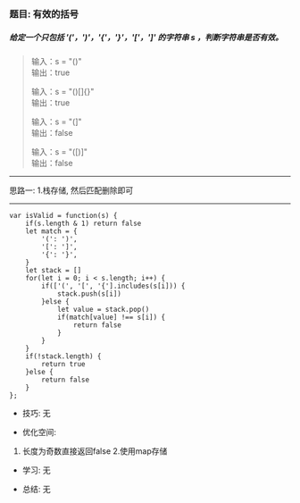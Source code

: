 
### 题目: 有效的括号

##### 给定一个只包括 '('，')'，'{'，'}'，'['，']' 的字符串 s ，判断字符串是否有效。

> 输入：s = "()"  
  输出：true  
>  
> 输入：s = "()[]{}"  
  输出：true  
>
> 输入：s = "(]"  
  输出：false  
>
> 输入：s = "([)]"  
  输出：false  

---

思路一: 
1.栈存储, 然后匹配删除即可

---

```
var isValid = function(s) {
    if(s.length & 1) return false
    let match = {
        '(': ')',
        '[': ']',
        '{': '}',
    }
    let stack = []
    for(let i = 0; i < s.length; i++) {
        if(['(', '[', '{'].includes(s[i])) {
            stack.push(s[i])
        }else {
            let value = stack.pop()
            if(match[value] !== s[i]) {
                return false
            }
        }
    }
    if(!stack.length) {
        return true
    }else {
        return false
    }
};
```

* 技巧: 无 

* 优化空间: 
1. 长度为奇数直接返回false
2.使用map存储

* 学习: 无

* 总结: 无
